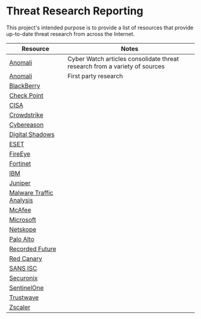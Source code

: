 # Threat Research Reporting
This project's intended purpose is to provide a list of resources that provide up-to-date threat research from across the Internet.

|Resource|Notes|
|---|---|
|[Anomali](https://www.anomali.com/blog/category/anomali-cyber-watch)|Cyber Watch articles consolidate threat research from a variety of sources|
|[Anomali](https://www.anomali.com/blog/category/research)|First party research|
|[BlackBerry](https://blogs.blackberry.com/en/category/research-and-intelligence)|
|[Check Point](https://research.checkpoint.com/category/threat-research/)||
|[CISA](https://us-cert.cisa.gov/ncas/alerts)||
|[Crowdstrike](https://www.crowdstrike.com/blog/category/threat-intel-research/)||
|[Cybereason](https://www.cybereason.com/resources/threat-alerts)||
|[Digital Shadows](https://www.digitalshadows.com/blog-and-research/)||
|[ESET](https://www.welivesecurity.com/author/esetresearch/)||
|[FireEye](https://www.fireeye.com/blog/threat-research.html)||
|[Fortinet](https://www.fortinet.com/blog/threat-research)||
|[IBM](https://securityintelligence.com/category/x-force/)||
|[Juniper](https://threatlabs.juniper.net/home/#/)||
|[Malware Traffic Analysis](https://www.malware-traffic-analysis.net/index.html)||
|[McAfee](https://www.mcafee.com/blogs/other-blogs/mcafee-labs/)||
|[Microsoft](https://www.microsoft.com/security/blog/microsoft-security-intelligence/)||
|[Netskope](https://www.netskope.com/blog/category/netskope-threat-labs)||
|[Palo Alto](https://unit42.paloaltonetworks.com/tag/threat-assessment/)||
|[Recorded Future](https://www.recordedfuture.com/category/research/)||
|[Red Canary](https://redcanary.com/blog/?topic=detection-response)||
|[SANS ISC](https://isc.sans.edu/)||
|[Securonix](https://www.securonix.com/resource-type/threat-research/)||
|[SentinelOne](https://www.sentinelone.com/blog/category/security-research/)||
|[Trustwave](https://www.trustwave.com/en-us/resources/blogs/spiderlabs-blog/)||
|[Zscaler](https://www.zscaler.com/blogs/security-research)||
